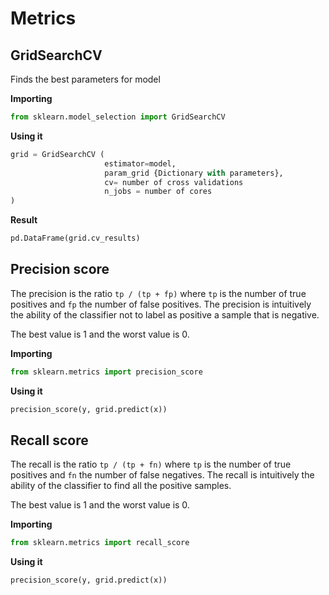 # Metrics
## GridSearchCV
Finds the best parameters for model

**Importing**
```Python 
from sklearn.model_selection import GridSearchCV
```

**Using it**
```Python 
grid = GridSearchCV (
					 estimator=model,
					 param_grid {Dictionary with parameters},
					 cv= number of cross validations
					 n_jobs = number of cores
)
```

**Result**
```Python 
pd.DataFrame(grid.cv_results)
```

## Precision score
The precision is the ratio `tp / (tp + fp)` where `tp` is the number of true positives and `fp` the number of false positives. The precision is intuitively the ability of the classifier not to label as positive a sample that is negative.

The best value is 1 and the worst value is 0.

**Importing**
```Python 
from sklearn.metrics import precision_score
```

**Using it**
```Python 
precision_score(y, grid.predict(x))
```

## Recall score
The recall is the ratio `tp / (tp + fn)` where `tp` is the number of true positives and `fn` the number of false negatives. The recall is intuitively the ability of the classifier to find all the positive samples.

The best value is 1 and the worst value is 0.

**Importing**
```Python
from sklearn.metrics import recall_score
```

**Using it**
```Python 
precision_score(y, grid.predict(x))
```